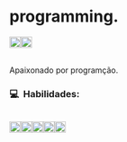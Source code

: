  # programming.
 
<div style="display:flex;">
 <a href="https://www.youtube.com/channel/UCkWrB6zNY4pHYOIKSDpUEKA" target="blank"><img src="https://cdn-icons.flaticon.com/png/512/4121/premium/4121467.png?token=exp=1644876117~hmac=106e892d68a27ff9d2696bd4521c43b7" height="20px" width="20px"></a>
 <a href="https://www.instagram.com/bernardoon1/"><img src="https://cdn-icons.flaticon.com/png/512/5949/premium/5949033.png?token=exp=1644876014~hmac=3fa63b3f24241e194a3686240b69a2f8" height="20px" width="20px" ></a>
</div>
<br>
<p>Apaixonado por programção.</p>

<h3>💻 &nbsp;Habilidades:</h3>
 <br>
<div style=" display: flex;">
 <img src="https://www.fullstackclub.com.br/_next/image?url=%2F_next%2Fstatic%2Fimage%2Fpublic%2Fjavascript-icon.89946d38c90644a1f96d27290f426d59.svg&w=32&q=75" height="20px" width="20px" >
 <img src="https://www.fullstackclub.com.br/_next/image?url=%2F_next%2Fstatic%2Fimage%2Fpublic%2Freact-native-icon.ca5e2ad05cdcb61126099fe35f53b0a0.svg&w=32&q=75" alt="" height="20px" width="20px">
 <img src="https://www.fullstackclub.com.br/_next/image?url=%2F_next%2Fstatic%2Fimage%2Fpublic%2Fnodejs-icon.6a811426a8af56d02cd48e741a059e54.svg&w=32&q=75" height="20px" width="20px">
 <img src="https://cdn-icons-png.flaticon.com/128/174/174854.png" height="20px" width="20px">
 <img src="https://cdn-icons-png.flaticon.com/128/732/732190.png" height="20px" width="20px">
</div>

 
